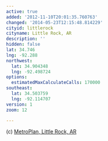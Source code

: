 ```yaml
---
active: true
added: '2012-11-10T20:01:35.760763'
changed: '2014-05-23T12:15:48.814229'
cityid: littlerock
cityname: Little Rock, AR
description: ''
hidden: false
lat: 34.746
lng: -92.288
northwest:
  lat: 34.904348
  lng: -92.498724
options:
  estimatedMaxCalculateCalls: 170000
southeast:
  lat: 34.503759
  lng: -92.114707
version: 1
zoom: 12

---
```


(c) [MetroPlan, Little Rock, AR](http://metroplan.org)
